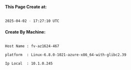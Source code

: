 
   
#### This Page Create at:

```bash

2025-04-02 - 17:27:10 UTC

```

#### Create By Machine:

```bash

Host Name : fv-az1624-467

platform  : Linux-6.8.0-1021-azure-x86_64-with-glibc2.39

Ip Local  : 10.1.0.245

```

